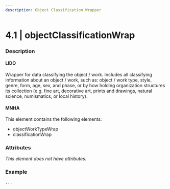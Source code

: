 ```yaml
---
description: Object Classification Wrapper
---
```


# 4.1 \| objectClassificationWrap

### Description

#### LIDO

Wrapper for data classifying the object / work. Includes all classifying information about an object / work, such as: object / work type, style, genre, form, age, sex, and phase, or by how holding organization structures its collection \(e.g. fine art, decorative art, prints and drawings, natural science, numismatics, or local history\).

#### MNHA

This element contains the following elements:

* objectWorkTypeWrap
* classificationWrap

### Attributes

_This element does not have attributes._

### Example

```markup
...
```

